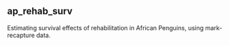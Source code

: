 ## ap_rehab_surv

Estimating survival effects of rehabilitation in African Penguins, using mark-recapture data.
